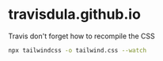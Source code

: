 # travisdula.github.io

Travis don't forget how to recompile the CSS

```sh
npx tailwindcss -o tailwind.css --watch
```
